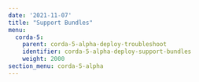 ```yaml
---
date: '2021-11-07'
title: "Support Bundles"
menu:
  corda-5:
    parent: corda-5-alpha-deploy-troubleshoot
    identifier: corda-5-alpha-deploy-support-bundles
    weight: 2000
section_menu: corda-5-alpha
---
```

<!--https://r3-cev.atlassian.net/browse/CORE-7232-->
